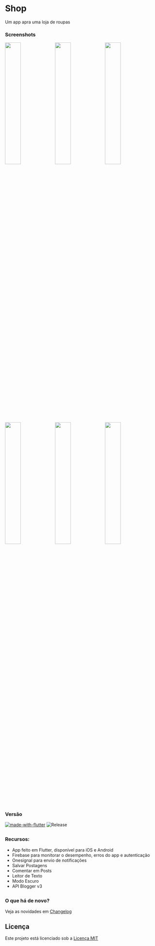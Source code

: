 # Shop

Um app apra uma loja de roupas

### Screenshots

<img src="screenshots/preview.png?raw=true" width="32%"> <img src="screenshots/preview2.png?raw=true" width="32%"> <img src="screenshots/preview3.png?raw=true" width="32%"> <img src="screenshots/preview4.png?raw=true" width="32%">  <img src="screenshots/preview5.png?raw=true" width="32%">  <img src="screenshots/preview6.png?raw=true" width="32%">

##

### Versão
[![made-with-flutter](https://img.shields.io/badge/Made%20with-Flutter-1f425f.svg)](https://flutter.dev/)
![Release](https://img.shields.io/github/v/release/hendrilmendes/Shop)
##

### Recursos:

* App feito em Flutter, disponível para iOS e Android
* Firebase para monitorar o desempenho, erros do app e autenticação
* Onesignal para envio de notificações
* Salvar Postagens
* Comentar em Posts
* Leitor de Texto
* Modo Escuro
* API Blogger v3
##

### O que há de novo?

Veja as novidades em [Changelog](Changelog.md)
##

## Licença
Este projeto está licenciado sob a [Licença MIT](LICENSE.md)